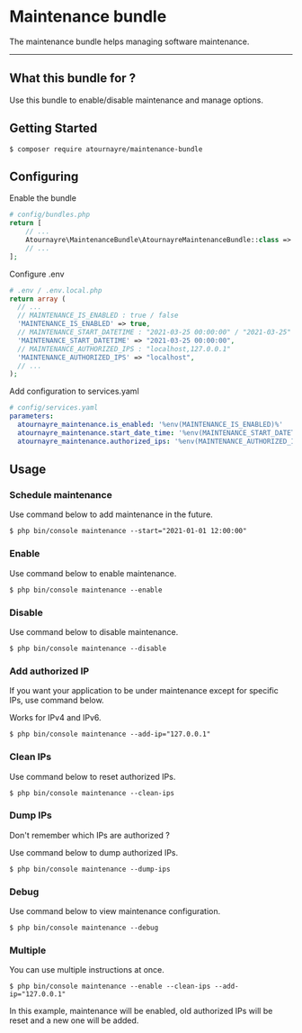Maintenance bundle
=================

The maintenance bundle helps managing software maintenance.

---

What this bundle for ?
----------------------
Use this bundle to enable/disable maintenance and manage options.

Getting Started
---------------
```
$ composer require atournayre/maintenance-bundle
```

Configuring
----------------------
Enable the bundle
```php
# config/bundles.php
return [
    // ...
    Atournayre\MaintenanceBundle\AtournayreMaintenanceBundle::class => ['all' => true],
    // ...
];
```

Configure .env
```php
# .env / .env.local.php
return array (
  // ...
  // MAINTENANCE_IS_ENABLED : true / false
  'MAINTENANCE_IS_ENABLED' => true,
  // MAINTENANCE_START_DATETIME : "2021-03-25 00:00:00" / "2021-03-25"
  'MAINTENANCE_START_DATETIME' => "2021-03-25 00:00:00",
  // MAINTENANCE_AUTHORIZED_IPS : "localhost,127.0.0.1"
  'MAINTENANCE_AUTHORIZED_IPS' => "localhost",
  // ...
);
```

Add configuration to services.yaml
```yaml
# config/services.yaml
parameters:
  atournayre_maintenance.is_enabled: '%env(MAINTENANCE_IS_ENABLED)%'
  atournayre_maintenance.start_date_time: '%env(MAINTENANCE_START_DATETIME)%'
  atournayre_maintenance.authorized_ips: '%env(MAINTENANCE_AUTHORIZED_IPS)%'
```


Usage
----------

### Schedule maintenance
Use command below to add maintenance in the future.
```
$ php bin/console maintenance --start="2021-01-01 12:00:00"
```

### Enable
Use command below to enable maintenance.
```
$ php bin/console maintenance --enable
```

### Disable
Use command below to disable maintenance.
```
$ php bin/console maintenance --disable
```

### Add authorized IP
If you want your application to be under maintenance except for specific IPs, use command below.

Works for IPv4 and IPv6.
```
$ php bin/console maintenance --add-ip="127.0.0.1"
```

### Clean IPs
Use command below to reset authorized IPs.
```
$ php bin/console maintenance --clean-ips
```

### Dump IPs
Don't remember which IPs are authorized ?

Use command below to dump authorized IPs.
```
$ php bin/console maintenance --dump-ips
```

### Debug
Use command below to view maintenance configuration.
```
$ php bin/console maintenance --debug
```

### Multiple
You can use multiple instructions at once.
```
$ php bin/console maintenance --enable --clean-ips --add-ip="127.0.0.1"
```
In this example, maintenance will be enabled, old authorized IPs will be reset and a new one will be added.
